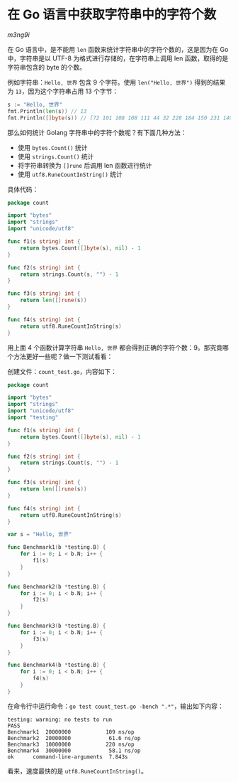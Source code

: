 在 Go 语言中获取字符串中的字符个数
==================================

*m3ng9i*

在 Go 语言中，是不能用 `len` 函数来统计字符串中的字符个数的，这是因为在 Go 中，字符串是以 UTF-8 为格式进行存储的，在字符串上调用 len 函数，取得的是字符串包含的 byte 的个数。

例如字符串：`Hello, 世界` 包含 9 个字符。使用 `len("Hello, 世界")` 得到的结果为 `13`，因为这个字符串占用 13 个字节：

```go
s := "Hello, 世界"
fmt.Println(len(s)) // 13
fmt.Println([]byte(s)) // [72 101 108 108 111 44 32 228 184 150 231 149 140]
```

那么如何统计 Golang 字符串中的字符个数呢？有下面几种方法：

- 使用 `bytes.Count()` 统计
- 使用 `strings.Count()` 统计
- 将字符串转换为 `[]rune` 后调用 len 函数进行统计
- 使用 `utf8.RuneCountInString()` 统计

具体代码：

```go
package count

import "bytes"
import "strings"
import "unicode/utf8"

func f1(s string) int {
    return bytes.Count([]byte(s), nil) - 1
}

func f2(s string) int {
    return strings.Count(s, "") - 1
}

func f3(s string) int {
    return len([]rune(s))
}

func f4(s string) int {
    return utf8.RuneCountInString(s)
}
```

用上面 4 个函数计算字符串 `Hello, 世界` 都会得到正确的字符个数：9。那究竟哪个方法更好一些呢？做一下测试看看：

创建文件：`count_test.go`，内容如下：

```go
package count

import "bytes"
import "strings"
import "unicode/utf8"
import "testing"

func f1(s string) int {
    return bytes.Count([]byte(s), nil) - 1
}

func f2(s string) int {
    return strings.Count(s, "") - 1
}

func f3(s string) int {
    return len([]rune(s))
}

func f4(s string) int {
    return utf8.RuneCountInString(s)
}

var s = "Hello, 世界"

func Benchmark1(b *testing.B) {
    for i := 0; i < b.N; i++ {
        f1(s)
    }
}

func Benchmark2(b *testing.B) {
    for i := 0; i < b.N; i++ {
        f2(s)
    }
}

func Benchmark3(b *testing.B) {
    for i := 0; i < b.N; i++ {
        f3(s)
    }
}

func Benchmark4(b *testing.B) {
    for i := 0; i < b.N; i++ {
        f4(s)
    }
}
```

在命令行中运行命令：`go test count_test.go -bench ".*"`，输出如下内容：

```nohighlight
testing: warning: no tests to run
PASS
Benchmark1	20000000	       109 ns/op
Benchmark2	20000000	        61.6 ns/op
Benchmark3	10000000	       220 ns/op
Benchmark4	30000000	        58.1 ns/op
ok  	command-line-arguments	7.843s
```

看来，速度最快的是 `utf8.RuneCountInString()`。
